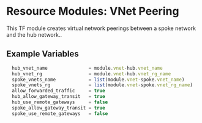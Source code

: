 # **Resource Modules: VNet Peering**
This TF module creates virtual network peerings between a spoke network and the hub network..



## Example Variables
```javascript
  hub_vnet_name               = module.vnet-hub.vnet_name
  hub_vnet_rg                 = module.vnet-hub.vnet_rg_name
  spoke_vnets_name            = list(module.vnet-spoke.vnet_name)
  spoke_vnets_rg              = list(module.vnet-spoke.vnet_rg_name)
  allow_forwarded_traffic     = true
  hub_allow_gateway_transit   = true
  hub_use_remote_gateways     = false
  spoke_allow_gateway_transit = true
  spoke_use_remote_gateways   = false
```

